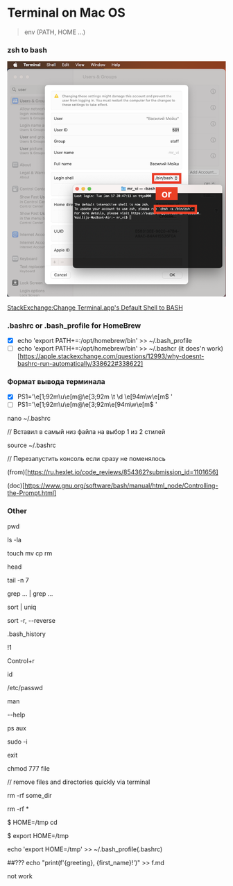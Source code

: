 Terminal on Mac OS
=================

> env (PATH, HOME ...)


### zsh to bash
![System Settings... > Users & Groups > Advanced Options or '$ chsh -s /bin/bash'](src/bash_or_zsh.png)

[StackExchange:Change Terminal.app's Default Shell to BASH](https://apple.stackexchange.com/questions/7984/change-terminal-apps-default-shell-to-bash)

### .bashrc or .bash_profile for HomeBrew

- [x] echo 'export PATH+=:/opt/homebrew/bin' >> ~/.bash_profile 
- [ ] echo 'export PATH+=:/opt/homebrew/bin' >> ~/.bashcr (it does'n work)[https://apple.stackexchange.com/questions/12993/why-doesnt-bashrc-run-automatically/338622#338622]

### Формат вывода терминала 
- [x] PS1='\e[1;92m\u\e[m@\e[3;92m \t \d \e[94m\w\e[m$ '
- [ ] PS1='\e[1;92m\u\e[m@\e[3;92m\e[94m\w\e[m$ '

nano ~/.bashrc

// Вставил в самый низ файла на выбор 1 из 2 стилей

source ~/.bashrc

// Перезапустить консоль если сразу не поменялось

(from)[https://ru.hexlet.io/code_reviews/854362?submission_id=1101656]

(doc)[https://www.gnu.org/software/bash/manual/html_node/Controlling-the-Prompt.html]

### Other

pwd 

ls -la

touch mv cp rm

head 

tail -n 7

grep … | grep …

sort | uniq

sort -r, --reverse

.bash_history

!1

Control+r

id

/etc/passwd

man

--help

ps aux

sudo -i 

exit

chmod 777 file

// remove files and directories quickly via terminal 

rm -rf some_dir

rm -rf *

$ HOME=/tmp cd

$ export HOME=/tmp

echo 'export HOME=/tmp' >> ~/.bash_profile(.bashrc)


##???
echo "print(f'{greeting}, {first_name}!')" >> f.md

not work
